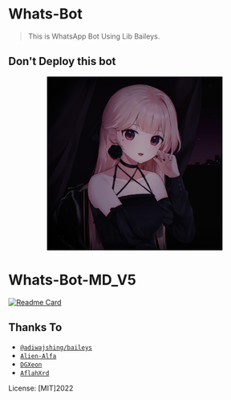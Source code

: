 # Whats-Bot

> This is WhatsApp Bot Using Lib Baileys.

## Don't Deploy this bot

<p align="center">
    <img src="https://raw.githubusercontent.com/AiDarkEzio/Whats-Bot/master/GojoMedia/D_E-DPC.jpg" alt="ADE" width="350" high="350"/>
</p>

# Whats-Bot-MD_V5

[![Readme Card](https://github-readme-stats.vercel.app/api/pin/?username=AiDarkEzio&repo=Whats-Bot-MD_V-5&theme=nightowl)](https://github.com/AiDarkEzio/Whats-Bot-MD_V-5)

## Thanks To

* [`@adiwajshing/baileys`](https://github.com/adiwajshing/baileys)
* [`Alien-Alfa`](https://github.com/Alien-Alfa)
* [`DGXeon`](https://github.com/DGXeon)
* [`AflahXrd`](https://github.com/nexusNw)

License: [MIT]2022
